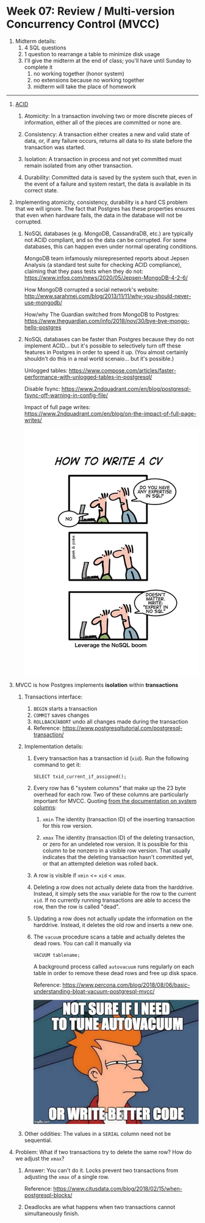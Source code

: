 # Week 07: Review / Multi-version Concurrency Control (MVCC)

1. Midterm details:
    1. 4 SQL questions
    1. 1 question to rearrange a table to minimize disk usage
    1. I'll give the midterm at the end of class; you'll have until Sunday to complete it
        1. no working together (honor system)
        1. no extensions because no working together
        1. midterm will take the place of homework

---

1. [ACID](https://en.wikipedia.org/wiki/ACID)

    1. Atomicity: In a transaction involving two or more discrete pieces of information, either all of the pieces are committed or none are.

    1. Consistency: A transaction either creates a new and valid state of data, or, if any failure occurs, returns all data to its state before the transaction was started.

    1. Isolation: A transaction in process and not yet committed must remain isolated from any other transaction.

    1. Durability: Committed data is saved by the system such that, even in the event of a failure and system restart, the data is available in its correct state.

1. Implementing atomicity, consistency, durability is a hard CS problem that we will ignore.
   The fact that Postgres has these properties ensures that even when hardware fails,
   the data in the database will not be corrupted.

   1. NoSQL databases (e.g. MongoDB, CassandraDB, etc.) are typically not ACID compliant,
      and so the data can be corrupted.
      For some databases, this can happen even under normal operating conditions.

      MongoDB team infamously misrepresented reports about Jepsen Analysis (a standard test suite for checking ACID compliance),
      claiming that they pass tests when they do not: https://www.infoq.com/news/2020/05/Jepsen-MongoDB-4-2-6/

      How MongoDB corrupted a social network's website: http://www.sarahmei.com/blog/2013/11/11/why-you-should-never-use-mongodb/

      How/why The Guardian switched from MongoDB to Postgres: https://www.theguardian.com/info/2018/nov/30/bye-bye-mongo-hello-postgres

   1. NoSQL databases can be faster than Postgres because they do not implement ACID...
      but it's possible to selectively turn off these features in Postgres in order to speed it up.
      (You almost certainly shouldn't do this in a real world scenaio... but it's possible.)

      Unlogged tables: https://www.compose.com/articles/faster-performance-with-unlogged-tables-in-postgresql/

      Disable fsync: https://www.2ndquadrant.com/en/blog/postgresql-fsync-off-warning-in-config-file/

      Impact of full page writes: https://www.2ndquadrant.com/en/blog/on-the-impact-of-full-page-writes/

      <img src=nosql.jpeg />

1. MVCC is how Postgres implements **isolation** within **transactions**

    1. Transactions interface:
        1. `BEGIN` starts a transaction
        1. `COMMIT` saves changes
        1. `ROLLBACK`/`ABORT` undo all changes made during the transaction
        1. Reference: https://www.postgresqltutorial.com/postgresql-transaction/

    1. Implementation details:
        1. Every transaction has a transaction id (`xid`).
           Run the following command to get it:
           ```
           SELECT txid_current_if_assigned();
           ```

        1. Every row has 6 "system columns" that make up the 23 byte overhead for each row.
           Two of these columns are particularly important for MVCC.
           Quoting [from the documentation on system columns](https://www.postgresql.org/docs/13/ddl-system-columns.html):

           1. `xmin`
              The identity (transaction ID) of the inserting transaction for this row version.

           1. `xmax`
              The identity (transaction ID) of the deleting transaction, or zero for an undeleted row version.
              It is possible for this column to be nonzero in a visible row version.
              That usually indicates that the deleting transaction hasn't committed yet, or that an attempted deletion was rolled back.

        1. A row is visible if `xmin` <= `xid` < `xmax`.

        1. Deleting a row does not actually delete data from the harddrive.
           Instead, it simply sets the `xmax` variable for the row to the current `xid`.
           If no currently running transactions are able to access the row, then the row is called "dead".

        1. Updating a row does not actually update the information on the harddrive.
           Instead, it deletes the old row and inserts a new one.

        1. The `vacuum` procedure scans a table and actually deletes the dead rows.
           You can call it manually via
           ```
           VACUUM tablename;
           ```
           A background process called `autovacuum` runs regularly on each table in order to remove these dead rows and free up disk space.

           Reference: https://www.percona.com/blog/2018/08/06/basic-understanding-bloat-vacuum-postgresql-mvcc/

           <img src=autovacuum.jpeg />

    1. Other oddities:
       The values in a `SERIAL` column need not be sequential.

1. Problem:
   What if two transactions try to delete the same row?
   How do we adjust the `xmax`?

   1. Answer:
      You can't do it.
      Locks prevent two transactions from adjusting the `xmax` of a single row.

      Reference: https://www.citusdata.com/blog/2018/02/15/when-postgresql-blocks/

   1. Deadlocks are what happens when two transactions cannot simultaneously finish.
